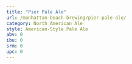 ```yaml
---
title: "Pier Pale Ale"
url: /manhattan-beach-brewing/pier-pale-ale/
category: North American Ale
style: American-Style Pale Ale
abv: 0
ibu: 0
srm: 0
upc: 0
---
```


